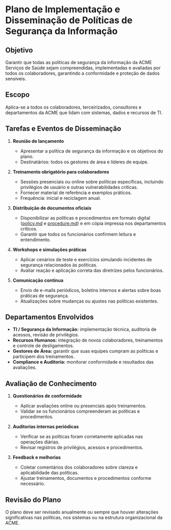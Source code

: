 # Plano de Implementação e Disseminação de Políticas de Segurança da Informação

## Objetivo
Garantir que todas as políticas de segurança da informação da ACME Serviços de Saúde sejam compreendidas, implementadas e avaliadas por todos os colaboradores, garantindo a conformidade e proteção de dados sensíveis.

## Escopo
Aplica-se a todos os colaboradores, terceirizados, consultores e departamentos da ACME que lidam com sistemas, dados e recursos de TI.

## Tarefas e Eventos de Disseminação
1. **Reunião de lançamento**  
   - Apresentar a política de segurança da informação e os objetivos do plano.  
   - Destinatários: todos os gestores de área e líderes de equipe.

2. **Treinamento obrigatório para colaboradores**  
   - Sessões presenciais ou online sobre políticas específicas, incluindo privilégios de usuário e outras vulnerabilidades críticas.  
   - Fornecer material de referência e exemplos práticos.  
   - Frequência: inicial e reciclagem anual.

3. **Distribuição de documentos oficiais**  
   - Disponibilizar as políticas e procedimentos em formato digital ([policy.md](./policy.md) e [procedure.md](./procedure.md)) e em cópia impressa nos departamentos críticos.  
   - Garantir que todos os funcionários confirmem leitura e entendimento.

4. **Workshops e simulações práticas**  
   - Aplicar cenários de teste e exercícios simulando incidentes de segurança relacionados às políticas.  
   - Avaliar reação e aplicação correta das diretrizes pelos funcionários.

5. **Comunicação contínua**  
   - Envio de e-mails periódicos, boletins internos e alertas sobre boas práticas de segurança.  
   - Atualizações sobre mudanças ou ajustes nas políticas existentes.

## Departamentos Envolvidos
- **TI / Segurança da Informação:** implementação técnica, auditoria de acessos, revisão de privilégios.  
- **Recursos Humanos:** integração de novos colaboradores, treinamentos e controle de desligamentos.  
- **Gestores de Área:** garantir que suas equipes cumpram as políticas e participem dos treinamentos.  
- **Compliance e Auditoria:** monitorar conformidade e resultados das avaliações.

## Avaliação de Conhecimento
1. **Questionários de conformidade**  
   - Aplicar avaliações online ou presenciais após treinamentos.  
   - Validar se os funcionários compreenderam as políticas e procedimentos.

2. **Auditorias internas periódicas**  
   - Verificar se as políticas foram corretamente aplicadas nas operações diárias.  
   - Revisar registros de privilégios, acessos e procedimentos.

3. **Feedback e melhorias**  
   - Coletar comentários dos colaboradores sobre clareza e aplicabilidade das políticas.  
   - Ajustar treinamentos, documentos e procedimentos conforme necessário.

## Revisão do Plano
O plano deve ser revisado anualmente ou sempre que houver alterações significativas nas políticas, nos sistemas ou na estrutura organizacional da ACME.